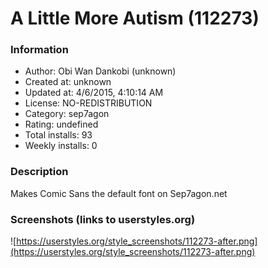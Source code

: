 # A Little More Autism (112273)

### Information
- Author: Obi Wan Dankobi (unknown)
- Created at: unknown
- Updated at: 4/6/2015, 4:10:14 AM
- License: NO-REDISTRIBUTION
- Category: sep7agon
- Rating: undefined
- Total installs: 93
- Weekly installs: 0


### Description
Makes Comic Sans the default font on Sep7agon.net


### Screenshots (links to userstyles.org)
![https://userstyles.org/style_screenshots/112273-after.png](https://userstyles.org/style_screenshots/112273-after.png)


